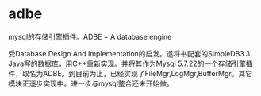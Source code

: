 # adbe
mysql的存储引擎插件。ADBE = A database engine

受Database Design And Implementation的启发。遂将书配套的SimpleDB3.3 Java写的数据库，用C++重新实现。并将其作为Mysql 5.7.22的一个存储引擎插件，取名为ADBE。到目前为止，已经实现了FileMgr,LogMgr,BufferMgr。其它模块正逐步实现中。进一步与mysql整合还未开始做。